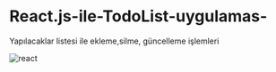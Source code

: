 # React.js-ile-TodoList-uygulamas-
Yapılacaklar listesi ile ekleme,silme, güncelleme işlemleri

![react](http:\\C:\Users\ayseg\OneDrive\Masaüstü\react)



